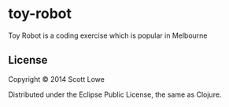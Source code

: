 # toy-robot

Toy Robot is a coding exercise which is popular in Melbourne

## License

Copyright © 2014 Scott Lowe

Distributed under the Eclipse Public License, the same as Clojure.
